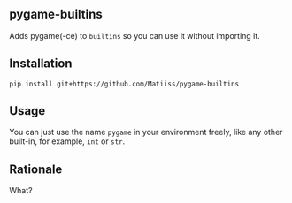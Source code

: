 ## pygame-builtins
Adds pygame(-ce) to `builtins` so you can use it without importing it.

## Installation
```
pip install git+https://github.com/Matiiss/pygame-builtins
```

## Usage
You can just use the name `pygame` in your environment freely, like any other built-in, for example, `int` or `str`.

## Rationale
What?
